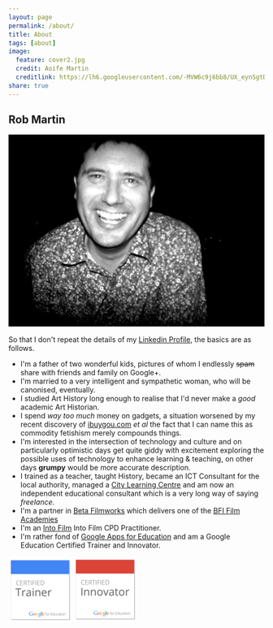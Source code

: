 ```yaml
---
layout: page
permalink: /about/
title: About 
tags: [about]
image:
  feature: cover2.jpg
  credit: Aoife Martin
  creditlink: https://lh6.googleusercontent.com/-MVW6c9j6bb8/UX_eynSgtDI/AAAAAAAAh9k/WhXaG6Vyj_4/w887-h499-no/cover2.png
share: true
---
```


## Rob Martin

![My Handsome visage](/images/rob_martin.jpg)

So that I don't repeat the details of my [Linkedin Profile](http://uk.linkedin.com/pub/rob-martin/28/721/591), the basics are as follows.

* I'm a father of two wonderful kids, pictures of whom I endlessly <del>spam</del> share with friends and family on Google+.
* I'm married to a very intelligent and sympathetic woman, who will be canonised, eventually.
* I studied Art History long enough to realise that I'd never make a <em>good</em> academic Art Historian.
* I spend <em>way too much</em> money on gadgets, a situation worsened by my recent discovery of [ibuygou.com](http://www.ibuygou.com/) <em>et al</em> the fact that I can name this as commodity fetishism merely compounds things.
* I'm interested in the intersection of technology and culture and on particularly optimistic days get quite giddy with excitement exploring the possible uses of technology to enhance learning & teaching, on other days <strong>grumpy</strong> would be more accurate description.
* I trained as a teacher, taught History, became an ICT Consultant for the local authority, managed a [City Learning Centre](http://www.leeds-clcs.org) and am now an independent educational consultant which is a very long way of saying <em>freelance</em>. 
* I'm a partner in [Beta Filmworks](http://www.betafilmworks.org) which delivers one of the [BFI Film Academies](http://www.bfi.org.uk/education-research/5-19-film-education-scheme-2013-2017/bfi-film-academy-scheme-2013-4)
* I'm an [Into Film](https://www.intofilm.org/) Into Film CPD Practitioner.
* I'm rather fond of [Google Apps for Education](http://www.google.com/enterprise/apps/education/) and am a Google Education Certified Trainer and Innovator.

[![Google for Education](/images/google_for_education_certified_trainer.resized.png)](https://edudirectory.withgoogle.com/en/profile/f96b86b1236e85bbec93d112d9fa2cc3) [![Find a Trainer](/images/google_for_education_certified_innovator.resized.png)](https://edudirectory.withgoogle.com/en)

